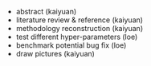 - abstract (kaiyuan)
- literature review & reference (kaiyuan)
- methodology reconstruction (kaiyuan)
- test different hyper-parameters (loe)
- benchmark potential bug fix (loe)
- draw pictures (kaiyuan)
